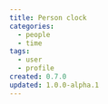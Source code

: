 ```yaml
---
title: Person clock
categories:
  - people
  - time
tags:
  - user
  - profile
created: 0.7.0
updated: 1.0.0-alpha.1
---
```

